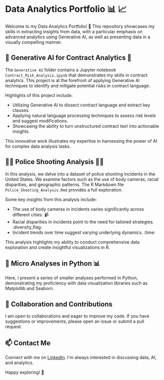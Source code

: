 # Data Analytics Portfolio :bar_chart: :chart_with_upwards_trend:

Welcome to my Data Analytics Portfolio! :wave: This repository showcases my skills in extracting insights from data, with a particular emphasis on advanced analytics using Generative AI, as well as presenting data in a visually compelling manner.

## :robot: Generative AI for Contract Analytics :briefcase:

The `Generative AI` folder contains a Jupyter notebook `Contract_Risk_Analysis.ipynb` that demonstrates my skills in contract analytics. This project is at the forefront of applying Generative AI techniques to identify and mitigate potential risks in contract language.

Highlights of this project include:

- Utilizing Generative AI to dissect contract language and extract key clauses.
- Applying natural language processing techniques to assess risk levels and suggest modifications.
- Showcasing the ability to turn unstructured contract text into actionable insights.

This innovative work illustrates my expertise in harnessing the power of AI for complex data analysis tasks.

## :policeman: Police Shooting Analysis :policewoman:

In this analysis, we delve into a dataset of police shooting incidents in the United States. We examine factors such as the use of body cameras, racial disparities, and geographic patterns. The R Markdown file `Police_Shooting_Analysis.Rmd` provides a full exploration.

Some key insights from this analysis include:

- The use of body cameras in incidents varies significantly across different cities. :video_camera:
- Racial disparities in incidents point to the need for tailored strategies. :diversity_flag:
- Incident trends over time suggest varying underlying dynamics. :time:

This analysis highlights my ability to conduct comprehensive data exploration and create insightful visualizations in R.

## :snake: Micro Analyses in Python :bar_chart:

Here, I present a series of smaller analyses performed in Python, demonstrating my proficiency with data visualization libraries such as Matplotlib and Seaborn.

## :handshake: Collaboration and Contributions

I am open to collaborations and eager to improve my code. If you have suggestions or improvements, please open an issue or submit a pull request.

## :mailbox: Contact Me

Connect with me on [LinkedIn](https://www.linkedin.com/in/aaradhya-khanduri-92a1b8133/). I'm always interested in discussing data, AI, and analytics.

Happy exploring! :rocket:
